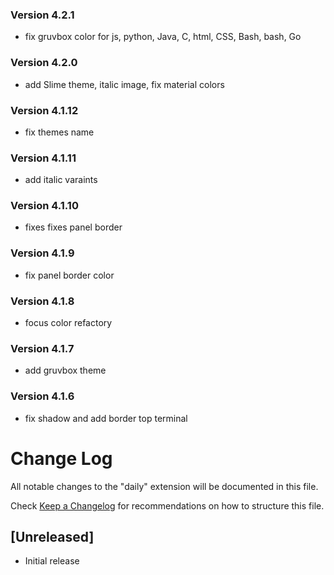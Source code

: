 ### Version 4.2.1
- fix gruvbox color for js, python, Java, C, html, CSS, Bash, bash, Go

### Version 4.2.0
- add Slime theme, italic image, fix material colors

### Version 4.1.12
- fix themes name

### Version 4.1.11
- add italic varaints

### Version 4.1.10
- fixes fixes panel border

### Version 4.1.9
- fix panel border color

### Version 4.1.8
- focus color refactory

### Version 4.1.7
- add gruvbox theme

### Version 4.1.6
- fix shadow and add border top terminal

# Change Log
All notable changes to the "daily" extension will be documented in this file.

Check [Keep a Changelog](http://keepachangelog.com/) for recommendations on how to structure this file.

## [Unreleased]
- Initial release

